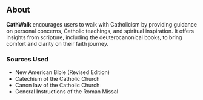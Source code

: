 ## About

**CathWalk** encourages users to walk with Catholicism by providing guidance on personal concerns, Catholic teachings, and spiritual inspiration. It offers insights from scripture, including the deuterocanonical books, to bring comfort and clarity on their faith journey.

### Sources Used

- New American Bible (Revised Edition)
- Catechism of the Catholic Church
- Canon law of the Catholic Church
- General Instructions of the Roman Missal
